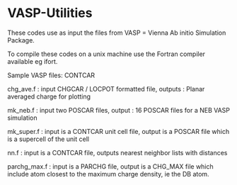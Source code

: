 # VASP-Utilities

These codes use as input the files from VASP = Vienna Ab initio Simulation Package.

To compile these codes on a unix machine use the Fortran compiler available eg ifort.

Sample VASP files: CONTCAR

chg_ave.f : input CHGCAR / LOCPOT formatted file, outputs : Planar averaged charge for plotting 

mk_neb.f : input two POSCAR files, output : 16 POSCAR files for a NEB VASP simulation

mk_super.f : input is a CONTCAR unit cell file, output is a POSCAR file which is a supercell of the unit cell

nn.f : input is a CONTCAR file, outputs nearest neighbor lists with distances

parchg_max.f : input is a PARCHG file, output is a CHG_MAX file which include atom closest to the maximum charge density, ie the DB atom.
